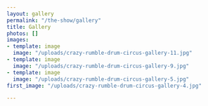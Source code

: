 ```yaml
---
layout: gallery
permalink: "/the-show/gallery"
title: Gallery
photos: []
images:
- template: image
  image: "/uploads/crazy-rumble-drum-circus-gallery-11.jpg"
- template: image
  image: "/uploads/crazy-rumble-drum-circus-gallery-9.jpg"
- template: image
  image: "/uploads/crazy-rumble-drum-circus-gallery-5.jpg"
first_image: "/uploads/crazy-rumble-drum-circus-gallery-4.jpg"

---
```

